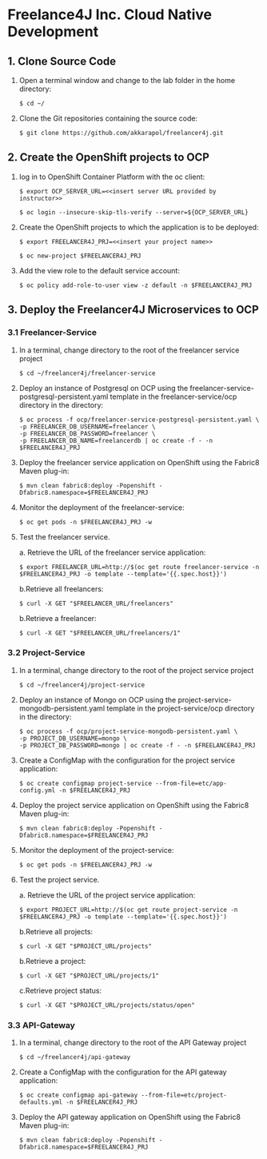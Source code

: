 # Freelance4J Inc. Cloud Native Development

## 1. Clone Source Code

   1. Open a terminal window and change to the lab folder in the home directory:  

      ```
      $ cd ~/ 
      ```

   2. Clone the Git repositories containing the source code: 

      ```
      $ git clone https://github.com/akkarapol/freelancer4j.git
      ```

## 2. Create the OpenShift projects to OCP

   1. log in to OpenShift Container Platform with the oc client:
      
      ```
      $ export OCP_SERVER_URL=<<insert server URL provided by instructor>>

      $ oc login --insecure-skip-tls-verify --server=${OCP_SERVER_URL}
      ```
      
   2. Create the OpenShift projects to which the application is to be deployed:
  
      ```
      $ export FREELANCER4J_PRJ=<<insert your project name>>

      $ oc new-project $FREELANCER4J_PRJ
      ```
   3. Add the view role to the default service account:
   
      ```
      $ oc policy add-role-to-user view -z default -n $FREELANCER4J_PRJ
      ```
      
 ## 3. Deploy the Freelancer4J Microservices to OCP
 
  ### 3.1 Freelancer-Service
          
  1. In a terminal, change directory to the root of the freelancer service project   
         
     ```          
     $ cd ~/freelancer4j/freelancer-service          
     ```
          
  2. Deploy an instance of Postgresql on OCP using the freelancer-service-postgresql-persistent.yaml template in the freelancer-service/ocp directory in the directory:
         
     ``` 
     $ oc process -f ocp/freelancer-service-postgresql-persistent.yaml \
     -p FREELANCER_DB_USERNAME=freelancer \
     -p FREELANCER_DB_PASSWORD=freelancer \
     -p FREELANCER_DB_NAME=freelancerdb | oc create -f - -n $FREELANCER4J_PRJ
     ```

  3. Deploy the freelancer service application on OpenShift using the Fabric8 Maven plug-in:
  
     ```
     $ mvn clean fabric8:deploy -Popenshift -Dfabric8.namespace=$FREELANCER4J_PRJ
      ```
  4. Monitor the deployment of the freelancer-service:
     
     ```
     $ oc get pods -n $FREELANCER4J_PRJ -w
     ```
  6. Test the freelancer service.
  
     a. Retrieve the URL of the freelancer service application:
     
     ```
     $ export FREELANCER_URL=http://$(oc get route freelancer-service -n $FREELANCER4J_PRJ -o template --template='{{.spec.host}}')
     ```
     
     b.Retrieve all freelancers:
     
     ```
     $ curl -X GET "$FREELANCER_URL/freelancers"
     ```
     
     b.Retrieve a freelancer:
     
     ```
     $ curl -X GET "$FREELANCER_URL/freelancers/1"
     ```
     
  ### 3.2 Project-Service
          
  1. In a terminal, change directory to the root of the project service project   
         
     ```          
     $ cd ~/freelancer4j/project-service          
     ```
          
  2. Deploy an instance of Mongo on OCP using the project-service-mongodb-persistent.yaml template in the project-service/ocp directory in the directory:
         
     ``` 
     $ oc process -f ocp/project-service-mongodb-persistent.yaml \
     -p PROJECT_DB_USERNAME=mongo \
     -p PROJECT_DB_PASSWORD=mongo | oc create -f - -n $FREELANCER4J_PRJ
     ```
     
  3. Create a ConfigMap with the configuration for the project service application: 
  
     ```
     $ oc create configmap project-service --from-file=etc/app-config.yml -n $FREELANCER4J_PRJ
     ```
  
  4. Deploy the project service application on OpenShift using the Fabric8 Maven plug-in:
  
     ```
     $ mvn clean fabric8:deploy -Popenshift -Dfabric8.namespace=$FREELANCER4J_PRJ
     ```
  5. Monitor the deployment of the project-service:
     
     ```
     $ oc get pods -n $FREELANCER4J_PRJ -w
     ```
  6. Test the project service.
  
     a. Retrieve the URL of the project service application:
     
     ```
     $ export PROJECT_URL=http://$(oc get route project-service -n $FREELANCER4J_PRJ -o template --template='{{.spec.host}}')
     ```
     
     b.Retrieve all projects:
     
     ```
     $ curl -X GET "$PROJECT_URL/projects"
     ```
     
     b.Retrieve a project:
     
     ```
     $ curl -X GET "$PROJECT_URL/projects/1"
     ```
     
     c.Retrieve project status:
     
     ```
     $ curl -X GET "$PROJECT_URL/projects/status/open"
     ```
     
     
  ### 3.3 API-Gateway
          
  1. In a terminal, change directory to the root of the API Gateway project   
         
     ```          
     $ cd ~/freelancer4j/api-gateway
     ```
  2. Create a ConfigMap with the configuration for the API gateway application: 
  
     ```
     $ oc create configmap api-gateway --from-file=etc/project-defaults.yml -n $FREELANCER4J_PRJ
     ```
  
  3. Deploy the API gateway application on OpenShift using the Fabric8 Maven plug-in:
  
     ```
     $ mvn clean fabric8:deploy -Popenshift -Dfabric8.namespace=$FREELANCER4J_PRJ
     ```  
     
     
     
